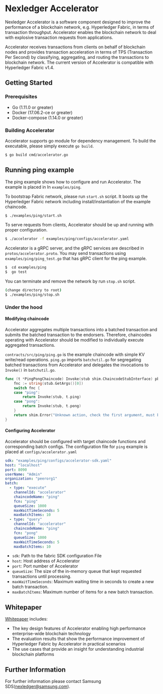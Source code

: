 # Nexledger Accelerator
Nexledger Accelerator is a software component designed to improve the performance of a blockchain network, e.g. Hyperledger Fabric, in terms of transaction throughput. Accelerator enables the blockchain network to deal with explosive transaction requests from applications. 

Accelerator receives transactions from clients on behalf of blockchain nodes and provides transaction acceleration in terms of TPS (Transaction Per Second) by classifying, aggregating, and routing the transactions to blockchain network. The current version of Accelerator is compatible with Hyperledger Fabric v1.4.


## Getting Started
### Prerequisites
- Go (1.11.0 or greater)
- Docker (17.06.2-ce or greater)
- Docker-compose (1.14.0 or greater)

### Building Accelerator
Accelerator supports go module for dependency management. To build the executable, please simply execute `go build`.
```bash
$ go build cmd/accelerator.go
```

## Running ping example
The ping example shows how to configure and run Accelerator. The example is placed in In `examples/ping`. 

To bootstrap Fabric network, please run `start.sh` script. It boots up the Hyperledger Fabric network including install/instantiation of the example chaincode.
```bash
$ ./examples/ping/start.sh
```
  
To serve requests from clients, Accelerator should be up and running with proper configuration.
```bash
$ ./accelerator -f examples/ping/configs/accelerator.yaml
```

Accelerator is a gRPC server, and the gRPC services are described in `protos/accelerator.proto`.
You may send transactions using `examples/ping/ping_test.go` that has gRPC client for the ping example. 
```bash
$  cd examples/ping
$  go test
```

You can terminate and remove the network by run `stop.sh` script.
```bash
(change directory to root)
$ ./examples/ping/stop.sh
```

### Under the hood
#### Modifying chaincode
Accelerator aggregates multiple transactions into a batched transaction and submits the batched transaction to the endorsers.
Therefore, chaincodes operating with Accelerator should be modified to individually execute aggregated transactions.

`contracts/src/ping/ping.go` is the example chaincode with simple KV write/read operations.
`ping.go` imports `batchutil.go` for segregating batched transactions from Accelerator and delegates the invocations to `Invoke()` in `batchutil.go`.

```go
func (t *PingPongChaincode) Invoke(stub shim.ChaincodeStubInterface) pb.Response {
	fnc := string(stub.GetArgs()[0])
	switch fnc {
	case "ping":
		return Invoke(stub, t.ping)
	case "pong":
		return Invoke(stub, t.pong)
	}
	return shim.Error("Unknown action, check the first argument, must be one of 'insert', 'query'")
}
```  

#### Configuring Accelerator
Accelerator should be configured with target chaincode functions and corresponding batch configs. 
The configuration file for `ping` example is placed at `configs/accelerator.yaml` 
```yaml
sdk: "examples/ping/configs/accelerator-sdk.yaml"
host: "localhost"
port: 8090
userName: "Admin"
organization: "peerorg1"
batch:
  - type: "execute"
    channelId: "accelerator"
    chaincodeName: "ping"
    fcn: "ping"
    queueSize: 1000
    maxWaitTimeSeconds: 5
    maxBatchItems: 10
  - type: "query"
    channelId: "accelerator"
    chaincodeName: "ping"
    fcn: "pong"
    queueSize: 1000
    maxWaitTimeSeconds: 5
    maxBatchItems: 10
```
- `sdk`: Path to the fabric SDK configuration File
- `host`: Host address of Accelerator
- `port`: Port number of Accelerator
- `queueSize`: The size of the in-memory queue that kept requested transactions until processing.
- `maxWaitTimeSeconds`: Maximum waiting time in seconds to create a new batch transaction.
- `maxBatchItems`: Maximum number of items for a new batch transaction. 

## Whitepaper
[Whitepaper](https://github.com/nexledger/accelerator/blob/master/docs/Whitepaper-Acceleratoring%20Throughput%20in%20Permissioned%20Blockchain%20Networks.pdf) includes:
- The key design features of Accelerator enabling high performance enterprise-wide blockchain technology
- The evaluation results that show the performance improvement of Hyperledger Fabric by Accelerator in practical scenarios
- The use cases that provide an insight for understanding industrial blockchain platforms

## Further Information
For further information please contact Samsung SDS(nexledger@samsung.com).


